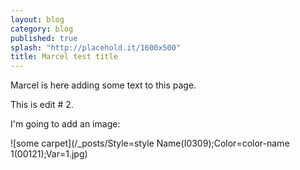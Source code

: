 ```yaml
---
layout: blog
category: blog
published: true
splash: "http://placehold.it/1600x500"
title: Marcel test title
---
```


Marcel is here adding some text to this page.

This is edit # 2.

I'm going to add an image:

![some carpet](/_posts/Style=style Name(I0309);Color=color-name 1(00121);Var=1.jpg)
